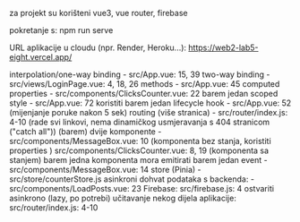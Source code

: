 za projekt su korišteni vue3, vue router, firebase

pokretanje s: npm run serve

URL aplikacije u cloudu (npr. Render, Heroku...):
https://web2-lab5-eight.vercel.app/

interpolation/one-way binding - src/App.vue: 15, 39
two-way binding - src/views/LoginPage.vue: 4, 18, 26
methods - src/App.vue: 45
computed properties - src/components/ClicksCounter.vue: 22
barem jedan scoped style - src/App.vue: 72
koristiti barem jedan lifecycle hook - src/App.vue: 52 (mijenjanje poruke nakon 5 sek)
routing (više stranica) - src/router/index.js: 4-10 (rade svi linkovi, nema dinamičkog usmjeravanja s 404 stranicom ("catch all"))
(barem) dvije komponente - src/components/MessageBox.vue: 10 (komponenta bez stanja, koristiti properties )
   								src/components/ClicksCounter.vue: 8, 19 (komponenta sa stanjem)
barem jedna komponenta mora emitirati barem jedan event - src/components/MessageBox.vue: 14
store (Pinia) - src/store/counterStore.js
asinkroni dohvat podataka s backenda: - src/components/LoadPosts.vue: 23
	Firebase: src/firebase.js: 4
	ostvariti asinkrono (lazy, po potrebi) učitavanje nekog dijela aplikacije: src/router/index.js: 4-10
